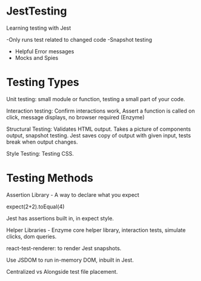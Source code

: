 # JestTesting
Learning testing with Jest

-Only runs test related to changed code
-Snapshot testing
- Helpful Error messages
- Mocks and Spies

# Testing Types

Unit testing: small module or function, testing a small part of your code.

Interaction testing: Confirm interactions work, Assert a function is called on click, message displays, no browser required (Enzyme)

Structural Testing: Validates HTML output. Takes a picture of components output, snapshot testing. Jest saves copy of output with given input, tests break when output changes.

Style Testing: Testing CSS.

# Testing Methods

Assertion Library - A way to declare what you expect

expect(2+2).toEqual(4)

Jest has assertions built in, in expect style.

Helper Libraries - Enzyme core helper library, interaction tests, simulate clicks, dom queries.

react-test-renderer: to render Jest snapshots.

Use JSDOM to run in-memory DOM, inbuilt in Jest.

Centralized vs Alongside test file placement.
